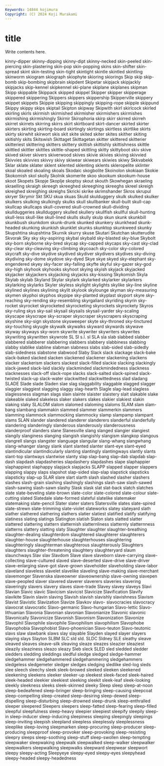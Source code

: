 ```yaml
---
Keywords: 14844 kojimura
Copyright: (C) 2024 Koji Murakami
---
```


# title

Write contents here.



kinny-dipper skinny-dipping skinny-dipt skinny-necked skin-peeled skin-piercing skin-plastering skin-pop skin-popping skins
skin-shifter skin-spread skint skin-testing skin-tight skintight skintle skintled skintling skinworm
skiogram skiograph skiophyte skioring skiorings Skip skip skip-bomb skip-bombing skipbrain
skipdent Skipetar skipjack skipjackly skipjacks skip-kennel skipkennel ski-plane skiplane skiplanes
skipman Skipp skippable Skippack skipped skippel Skipper skipper skipperage skippered
skippering Skippers skippers skippership Skipperville skippery skippet skippets Skippie skipping
skippingly skipping-rope skipple skippund Skippy skippy skips skiptail Skipton skipway
Skipwith skirl skirlcock skirled skirling skirls skirmish skirmished skirmisher skirmishers
skirmishes skirmishing skirmishingly Skirnir Skirophoria skirp skirr skirred skirreh skirret
skirrets skirring skirrs skirt skirtboard skirt-dancer skirted skirter skirters skirting
skirting-board skirtingly skirtings skirtless skirtlike skirts skirty skirwhit skirwort skis
skit skite skited skiter skites skither skiting skitishly skits Skitswish
Skittaget Skittagetan skitter skittered skitterier skitteriest skittering skitters skittery skittish
skittishly skittishness skittle skittled skittler skittles skittle-shaped skittling skitty skittyboot
skiv skive skived skiver skivers skiverwood skives skivie skivies skiving
skivvied Skivvies skivvies skivvy skivy skiwear skiwears skiwies skiwy Skkvabekk
Sklar sklate sklater sklent sklented sklenting sklents skleropelite sklinter skoal
skoaled skoaling skoals Skodaic skogbolite Skoinolon skokiaan Skokie Skokomish skol
skolly Skolnik skomerite skoo skookum skookum-house skoot Skopets Skopje Skoplje
skoptsy skout skouth Skowhegan skraeling skraelling skraigh skreegh skreeghed skreeghing
skreeghs skreel skreigh skreighed skreighing skreighs Skricki skrike skrimshander Skros
skrupul skryer Skrymir Skt SKU skua skuas Skuld skulduggery skulk
skulked skulker skulkers skulking skulkingly skulks skull skullbanker skull-built skull-cap
skullcap skullcaps skull-covered skull-crowned skull-dividing skullduggeries skullduggery skulled skullery skullfish
skullful skull-hunting skull-less skull-like skull-lined skulls skully skulp skun skunk
skunkbill skunkbush skunkdom skunk-drunk skunked skunkery skunkhead skunk-headed skunking skunkish
skunklet skunks skunktop skunkweed skunky Skupshtina skupshtina Skurnik skurry skuse
Skutari Skutchan skutterudite Skvorak Sky sky sky-aspiring skybal skybald sky-blasted
sky-blue Skybolt sky-born skyborne sky-bred skycap sky-capped skycaps sky-cast sky-clad
sky-clear sky-cleaving sky-climbing skycoach sky-color sky-colored skycraft sky-dive skydive skydived
skydiver skydivers skydives sky-diving skydiving sky-dome skydove sky-dyed Skye skye
skyed sky-elephant sky-engendered skyey sky-facer sky-falling skyfte skyful sky-gazer sky-god
sky-high skyhook skyhooks skyhoot skying skyish skyjack skyjacked skyjacker skyjackers
skyjacking skyjacks sky-kissing Skykomish Skyla Skylab skylab Skyland Skylar skylark
skylarked skylarker skylarkers skylarking skylarks Skyler skyless skylight skylights skylike
sky-line skyline skylined skylines skylining skylit skylook skylounge skyman sky-measuring
skymen skyphoi skyphos skypipe sky-planted skyplast skyport skyre sky-reaching sky-rending
sky-resembling skyrgaliard skyriding skyrin sky-rocket skyrocket skyrocketed skyrocketing skyrockets skyrockety
Skyros sky-ruling skys sky-sail skysail skysails skysail-yarder sky-scaling skyscape skyscrape
sky-scraper skyscraper skyscrapers skyscraping skyshine sky-sign skystone skysweeper skyte sky-throned
sky-tinctured sky-touching skyugle skywalk skywalks skyward skywards skywave skyway skyways
sky-worn skywrite skywriter skywriters skywrites skywriting skywritten skywrote SL Sl
s.l. sl SLA sla slab slabbed slabber slabbered slabberer slabbering
slabbers slabbery slabbiness slabbing slabby slablike slabline slabman slabness slabs
slab-sided slab-sidedly slab-sidedness slabstone slabwood Slaby Slack slack slackage slack-bake
slack-baked slacked slacken slackened slackener slackening slackens slacker slackerism slackers
slackest slack-filled slackie slacking slackingly slack-jawed slack-laid slackly slackminded slackmindedness
slackness slacknesses slack-off slack-rope slacks slack-salted slack-spined slack-twisted slack-up slack-water
slackwitted slackwittedness slad sladang SLADE Slade slade Sladen slae slag
slaggability slaggable slagged slagger slaggier slaggiest slagging slaggy slag-hearth Slagle
slag-lead slagless slaglessness slagman slags slain slainte slaister slaistery slait
slakable slake slakeable slaked slakeless slaker slakers slakes slakier slakiest
slakin slaking slaky SLALOM slalom slalomed slaloming slaloms SLAM slam
slam-bang slambang slammakin slammed slammer slammerkin slammers slamming slammock slammocking
slammocky slamp slampamp slampant slams SLAN slander slandered slanderer slanderers
slanderful slanderfully slandering slanderingly slanderous slanderously slanderousness slanderproof slanders slane
Slanesville slang slanged slangier slangiest slangily slanginess slanging slangish slangishly
slangism slangkop slangous slangrell slangs slangster slanguage slangular slang-whang slangwhang
slang-whanger slangy slank slant slanted slanter slant-eye slant-eyed slantindicular slantindicularly
slanting slantingly slantingways slantly slants slant-top slantways slantwise slanty slap
slap-bang slap-dab slapdab slap-dash slapdash slapdasheries slapdashery slapdashes slape slaphappier
slaphappiest slaphappy slapjack slapjacks SLAPP slapped slapper slappers slapping slappy
slaps slapshot slap-sided slap-slap slapstick slapsticks slapsticky slap-up SLAR slare
slart slarth slash slashed slasher slashers slashes slash-grain slashing slashingly
slashings slash-saw slash-sawed slash-sawing slash-sawn slashy Slask slask slat slat-back
slatch slatches slate slate-beveling slate-brown slate-color slate-colored slate-colour slate-cutting slated
Slatedale slate-formed slateful slatelike slatemaker slatemaking slate-pencil Slater slater slaters
Slatersville slates slate-spired slate-strewn slate-trimming slate-violet slateworks slatey slateyard slath
slather slathered slathering slathers slatier slatiest slatified slatify slatifying slatiness
slating slatings Slatington slatish Slaton slats slatted slatter slattered slattering
slattern slatternish slatternliness slatternly slatternness slatterns slattery slatting slaty Slaughter
slaughter slaughter-breathing slaughter-dealing slaughterdom slaughtered slaughterer slaughterers slaughter-house slaughterhouse slaughterhouses
slaughtering slaughteringly slaughterman slaughterous slaughterously Slaughters slaughters slaughter-threatening slaughtery slaughteryard
slaum slaunchways Slav slav Slavdom Slave slave slaveborn slave-carrying slave-collecting
slave-cultured slaved slave-deserted slave-drive slave-driver slave-enlarging slave-got slave-grown slaveholder slaveholding
slave-labor slaveland slaveless slavelet slavelike slaveling slave-making slave-merchant slavemonger Slavenska
slaveowner slaveownership slave-owning slavepen slave-peopled slaver slavered slaverer slaverers slaveries
slavering slaveringly slavers slavery slaves slave-trade Slavey slavey slaveys Slavi
Slavian Slavic slavic Slavicism slavicist Slavicize Slavification Slavify slavikite Slavin
slavin slaving Slavish slavish slavishly slavishness Slavism Slavist Slavistic Slavization
Slavize Slavkov slavo- slavocracies slavocracy slavocrat slavocratic Slavo-germanic Slavo-hungarian Slavo-lettic
Slavo-lithuanian Slavonia Slavonian slavonian Slavonianize Slavonic slavonic Slavonically Slavonicize Slavonish
Slavonism Slavonization Slavonize Slavophil Slavophile slavophile Slavophilism slavophilism Slavophobe Slavophobia
Slavophobist Slavo-phoenician Slavo-teuton Slavo-teutonic slavs slaw slawbank slaws slay slayable
Slayden slayed slayer slayers slaying slays Slayton SLBM SLC sld
sld. SLDC Sldney SLE sleathy sleave sleaved sleaves sleave-silk sleaving
sleaze sleazes sleazier sleaziest sleazily sleaziness sleazo sleazy Sleb sleck
SLED sled sledded sledder sledders sledding sleddings sledful sledge sledged
sledge-hammer sledgehammer sledgehammered sledgehammering sledgehammers sledgeless sledgemeter sledger sledges sledging
sledlike sled-log sleds slee sleech sleechy sleek sleek-browed sleeked sleeken
sleekened sleekening sleekens sleeker sleeker-up sleekest sleek-faced sleek-haired sleek-headed sleekier
sleekiest sleeking sleekit sleek-leaf sleek-looking sleekly sleekness sleeks sleek-skinned sleeky
Sleep sleep sleep-at-noon sleep-bedeafened sleep-bringer sleep-bringing sleep-causing sleepcoat sleep-compelling sleep-created
sleep-desiring sleep-dewed sleep-dispelling sleep-disturbing sleep-drowned sleep-drunk sleep-enthralled sleeper sleepered Sleepers
sleepers sleep-fatted sleep-fearing sleep-filled sleepful sleepfulness sleep-heavy sleepier sleepiest sleepify
sleepily sleep-in sleep-inducer sleep-inducing sleepiness sleeping sleepingly sleepings sleep-inviting sleepish
sleepland sleepless sleeplessly sleeplessness sleeplike sleep-loving sleepmarken sleep-procuring sleep-producer sleep-producing
sleepproof sleep-provoker sleep-provoking sleep-resisting sleepry sleeps sleep-soothing sleep-stuff sleep-swollen sleep-tempting
sleepwaker sleepwaking sleepwalk sleepwalked sleep-walker sleepwalker sleepwalkers sleepwalking sleepwalks sleepward
sleepwear sleepwort sleepy sleepy-acting Sleepyeye sleepy-eyed sleepy-eyes sleepyhead sleepy-headed sleepy-headedness
